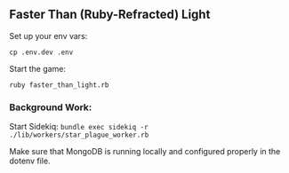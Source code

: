 ## Faster Than (Ruby-Refracted) Light

Set up your env vars:

```cp .env.dev .env```

Start the game:

```ruby faster_than_light.rb```

### Background Work:

Start Sidekiq: `bundle exec sidekiq -r ./lib/workers/star_plague_worker.rb`

Make sure that MongoDB is running locally and configured properly in the dotenv file.